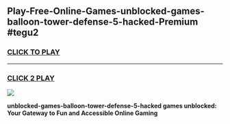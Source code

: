 
## Play-Free-Online-Games-unblocked-games-balloon-tower-defense-5-hacked-Premium #tegu2
<h3>
<a href="https://premium.freeplayer.one?title=unblocked-games-balloon-tower-defense-5-hacked&ref=8M">CLICK TO PLAY</a></h3>
<hr>

<h3>
<a href="https://premium.freeplayer.one?title=unblocked-games-balloon-tower-defense-5-hacked&ref=8M">CLICK 2 PLAY</a>
  
</h3>

<a href="https://premium.freeplayer.one?title=unblocked-games-balloon-tower-defense-5-hacked&ref=8M"><img src="https://clearcache.store/games.png"></a>


**unblocked-games-balloon-tower-defense-5-hacked games unblocked: Your Gateway to Fun and Accessible Online Gaming**
